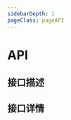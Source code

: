 ```yaml
---
sidebarDepth: 1
pageClass: pageAPI
---
```


# API

<script>
import {
    APIAll,
    modulesData
} from '@json/api';
import toAnthor from "@mixins/toAnthor";
export default {
    name: 'API',
    // mixins: [toAnthor(200)],
    data () {
		return {
			APIAll,
            modulesData
        }
    },
    methods: {
        isArray (val) {
            return val instanceof Array
        }
    }
}
</script>

<api-mains :data="APIAll"></api-mains>

<h2 id="接口描述">接口描述</h2>
<!-- 展示接口描述全部接口 -->
<template v-for="(module, index) in modulesData" >
    <h3 :id="module.id" :key="index">{{module.name}}</h3>
    <api-table class="w-800 mt-10 " methodLabel="xxx" :data="module.data"></api-table>
</template>

<h2 id="接口详情" class="mb-10">接口详情</h2>

<div v-for="(detail, pid) in modulesData" :class="{'mt_70':pid==0}">
    <div v-for="(detl,index) in detail.data" class="mb_55">
        <template v-if="detl.detail">
            <h4 :id="detl.id || detl.interface" class="mb-0 pt-85 fz-18 ">{{detl.detail.content}}</h4>
            <ul class="mt-5">
                <li>
                    <strong>描述：</strong>
                    <span v-html="detl.description"></span>
                </li>
                <li v-if="detl.detail.returnVal">
                    <strong>返回值：</strong>
                    <vue-markdown class="inline-block vue-md-returnVal">{{detl.detail.returnVal}}</vue-markdown>
                    <param-table :data="detl.detail.retrunData" type="returnData" v-if="detl.detail.retrunData"></param-table>
                </li>
                <li v-if="detl.detail.callback">
                    <strong>回调：</strong>
                    <vue-markdown class="inline-block vue-md-callback">{{detl.detail.callback}}</vue-markdown>
                </li>
                <li v-if="detl.detail.data">
                    <strong>参数：</strong>
                    <param-table :data="detl.detail.data" :type="detl.detail.type" v-if="detl.detail.data"></param-table>
                </li>
                <li v-if="detl.detail.callbackParam">
                    <strong>回调参数：</strong>
                    <param-table :data="detl.detail.callbackParam" :type="detl.detail.type" v-if="detl.detail.callbackParam"></param-table>
                </li>
                <li v-if="detl.detail.resParam">
                    <strong>resObject，参数如下：</strong>
                    <param-table :data="detl.detail.resParam" :type="detl.detail.type" v-if="detl.detail.resParam"></param-table>
                </li>
                <li v-if="detl.detail.errParam">
                    <strong>errObject，参数如下：</strong>
                    <param-table :data="detl.detail.errParam" :type="detl.detail.type" v-if="detl.detail.errParam"></param-table>
                </li>
            </ul>
            <div v-if="detl.detail.example">
                <strong class="mb-5 mt-10 inline-block">示例代码：</strong>
                <vue-markdown class="vue-md-example mb-10">{{detl.detail.example}}</vue-markdown>
            </div>
            <div v-if="detl.detail.attent">
                <vue-markdown class="vue-md-attent mt-5 mb-5">{{detl.detail.attent}}</vue-markdown>
            </div>
            <blockquote v-if="detl.detail.sub">
                <div v-if="isArray(detl.detail.sub)">
                    <p v-for="sb in detl.detail.sub" v-html="sb"></p>
                </div>
                <div v-else>
                    <p v-html="detl.detail.sub"></p>
                </div>
            </blockquote>
        </template>
    </div>
</div>